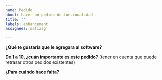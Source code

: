 ```yaml
---
name: Pedido
about: hacer un pedido de funcionalidad
title: ''
labels: enhancement
assignees: matiasg

---
```


**¿Qué te gustaría que le agregara al software?**



**De 1 a 10, ¿cuán importante es este pedido?**
(tener en cuenta que puede retrasar otros pedidos existentes)



**¿Para cuándo hace falta?**
